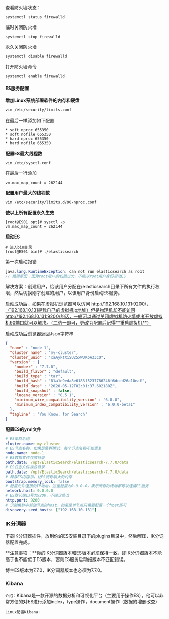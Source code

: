 查看防火墙状态：

```shell
systemctl status firewalld
```

临时关闭防火墙

```shell
systemctl stop firewalld
```

永久关闭防火墙

```shell
systemctl disable firewalld
```

打开防火墙命令

```shell
systemctl enable firewalld
```

#### ES服务配置

**增加Linux系统部署软件的内存和硬盘**

```xml
vim /etc/security/limits.conf
```

在最后一样添加如下配置

```shell
* soft nproc 655350
* soft nofile 655350
* hard nproc 655350
* hard nofile 655350
```

**配置ES最大线程数**

```
vim /etc/sysctl.conf
```

在最后一行添加

```
vm.max_map_count = 262144
```

**配置用户最大的线程数**

```
vim /etc/security/limits.d/90-nproc.conf
```

**使以上所有配置永久生效**

```shell
[root@ES01 opt]# sysctl -p
vm.max_map_count = 262144
```

 **启动ES**

```shell
# 进入bin目录
[root@ES01 bin]# ./elasticsearch
```

第一次启动报错

```java
java.lang.RuntimeException: can not run elasticsearch as root
// 报错原因：因为root用户的权限过大，不能以root用户身份启动ES
```

解决方案：创建用户，给该用户分配在/elasticsearch目录下所有文件的执行权限，然后切换刚才创建的用户，以该用户身份启动ES服务。

启动成功后，如果在虚拟机浏览器可以访问  http://192.168.10.131:9200/，（192.168.10.131是我自己的虚拟机ip地址）但是物理机却不能访问 http://192.168.10.131:9200/的话，一般可以通过关闭虚拟机防火墙或者开放虚拟机90端口就可以解决。（二选一即可，更改为配置后记得**重启虚拟机**）

启动成功后浏览器返回Json字符串

```json
{
  "name" : "node-1",
  "cluster_name" : "my-cluster",
  "cluster_uuid" : "xaAyktXiSU25xWUKoA33CQ",
  "version" : {
    "number" : "7.7.0",
    "build_flavor" : "default",
    "build_type" : "tar",
    "build_hash" : "81a1e9eda8e6183f5237786246f6dced26a10eaf",
    "build_date" : "2020-05-12T02:01:37.602180Z",
    "build_snapshot" : false,
    "lucene_version" : "8.5.1",
    "minimum_wire_compatibility_version" : "6.8.0",
    "minimum_index_compatibility_version" : "6.0.0-beta1"
  },
  "tagline" : "You Know, for Search"
}
```

**配置ES的yml文件**

```yml
# ES集群名称
cluster.name: my-cluster
# ES节点名称，如果是集群模式，每个节点名称不能重复
node.name: node-1
# ES数据文件存放目录
path.data: /opt/ElasticSearch/elasticsearch-7.7.0/data
# ES日志文件存放目录
path.data: /opt/ElasticSearch/elasticsearch-7.7.0/data
# 释放ES内存锁，让ES拥有最大的内存
bootstrap.memory_lock: false
# 配置允许连接的IP地址，这里配置为0.0.0.0，表示所有的终端都可以连接ES服务
network.host: 0.0.0.0
# ES默认端口号为9200，不建议修改
http.port: 9200
# 识别集群中其他节点的host，如果是单节点只需要配置一个host即可
discovery.seed_hosts: ["192.168.10.131"]
```

### IK分词器

下载IK分词器插件，放到你的ES安装目录下的plugins目录中，然后解压，IK分词器配置完成。

**注意事项：**你的IK分词器版本和ES版本必须保持一致，即IK分词器版本不能高于也不能低于ES版本，否则ES服务启动报版本不匹配错误。

博主ES版本为7.7.0，IK分词器版本也必须为7.7.0。

### Kibana

`介绍：`Kibana是一款开源的数据分析和可视化平台（主要用于操作ES），他可以非常方便的对ES进行添加index，type操作，document操作（数据的增删改查）

`Linux配置Kibana：`

